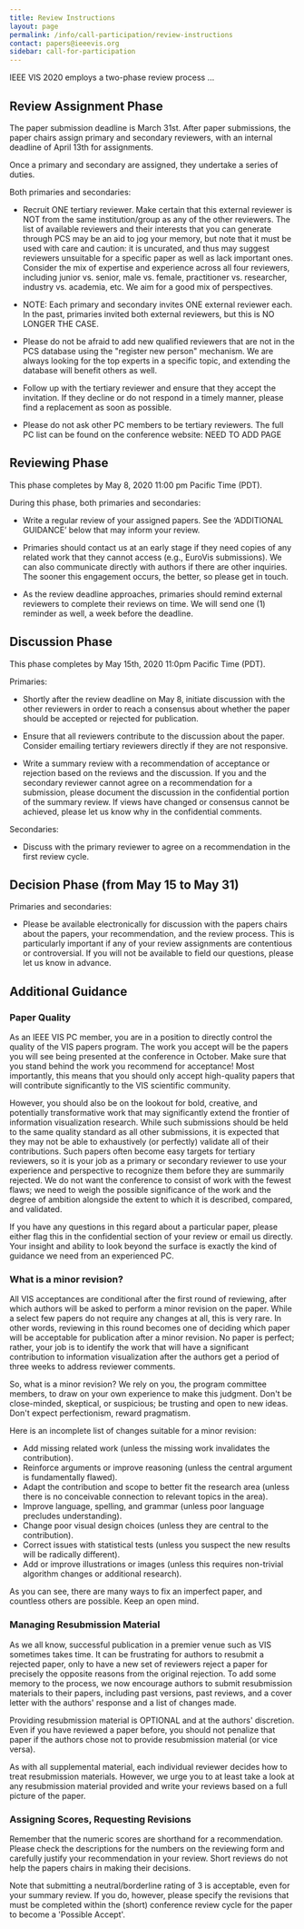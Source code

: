 ```yaml
---
title: Review Instructions
layout: page
permalink: /info/call-participation/review-instructions
contact: papers@ieeevis.org
sidebar: call-for-participation
---
```


IEEE VIS 2020 employs a two-phase review process ...

## Review Assignment Phase

The paper submission deadline is March 31st. After paper submissions, the paper chairs assign primary and secondary reviewers, with an internal deadline of April 13th for assignments. 

Once a primary and secondary are assigned, they undertake a series of duties.

Both primaries and secondaries:
* Recruit ONE tertiary reviewer. Make certain that this external reviewer is NOT from the same institution/group as any of the other reviewers. The list of available reviewers and their interests that you can generate through PCS may be an aid to jog your memory, but note that it must be used with care and caution: it is uncurated, and thus may suggest reviewers unsuitable for a specific paper as well as lack important ones. Consider the mix of expertise and experience across all four reviewers, including junior vs. senior, male vs. female, practitioner vs. researcher, industry vs. academia, etc. We aim for a good mix of perspectives.

* NOTE: Each primary and secondary invites ONE external reviewer each. In the past, primaries invited both external reviewers, but this is NO LONGER THE CASE.

* Please do not be afraid to add new qualified reviewers that are not in the PCS database using the "register new person" mechanism. We are always looking for the top experts in a specific topic, and extending the database will benefit others as well.

* Follow up with the tertiary reviewer and ensure that they accept the invitation. If they decline or do not respond in a timely manner, please find a replacement as soon as possible.

* Please do not ask other PC members to be tertiary reviewers. The full PC list can be found on the conference website: NEED TO ADD PAGE


## Reviewing Phase 

This phase completes by May 8, 2020 11:00 pm Pacific Time (PDT).

During this phase, both primaries and secondaries:
* Write a regular review of your assigned papers. See the ‘ADDITIONAL GUIDANCE’ below that may inform your review.

* Primaries should contact us at an early stage if they need copies of any related work that they cannot access (e.g., EuroVis submissions). We can also communicate directly with authors if there are other inquiries. The sooner this engagement occurs, the better, so please get in touch.

* As the review deadline approaches, primaries should remind external reviewers to complete their reviews on time. We will send one (1) reminder as well, a week before the deadline.


## Discussion Phase

This phase completes by May 15th, 2020 11:0pm Pacific Time (PDT).

Primaries:
* Shortly after the review deadline on May 8, initiate discussion with the other reviewers in order to reach a consensus about whether the paper should be accepted or rejected for publication.

* Ensure that all reviewers contribute to the discussion about the paper. Consider emailing tertiary reviewers directly if they are not responsive.

* Write a summary review with a recommendation of acceptance or rejection based on the reviews and the discussion. If you and the secondary reviewer cannot agree on a recommendation for a submission, please document the discussion in the confidential portion of the summary review. If views have changed or consensus cannot be achieved, please let us know why in the confidential comments.

Secondaries:
* Discuss with the primary reviewer to agree on a recommendation in the first review cycle.


## Decision Phase (from May 15 to May 31)
Primaries and secondaries:
* Please be available electronically for discussion with the papers chairs about the papers, your recommendation, and the review process. This is particularly important if any of your review assignments are contentious or controversial. If you will not be available to field our questions, please let us know in advance.


## Additional Guidance

### Paper Quality
As an IEEE VIS PC member, you are in a position to directly control the quality of the VIS papers program. The work you accept will be the papers you will see being presented at the conference in October. Make sure that you stand behind the work you recommend for acceptance! Most importantly, this means that you should only accept high-quality papers that will contribute significantly to the VIS scientific community.

However, you should also be on the lookout for bold, creative, and potentially transformative work that may significantly extend the frontier of information visualization research. While such submissions should be held to the same quality standard as all other submissions, it is expected that they may not be able to exhaustively (or perfectly) validate all of their contributions. Such papers often become easy targets for tertiary reviewers, so it is your job as a primary or secondary reviewer to use your experience and perspective to recognize them before they are summarily rejected. We do not want the conference to consist of work with the fewest flaws; we need to weigh the possible significance of the work and the degree of ambition alongside the extent to which it is described, compared, and validated.

If you have any questions in this regard about a particular paper, please either flag this in the confidential section of your review or email us directly. Your insight and ability to look beyond the surface is exactly the kind of guidance we need from an experienced PC.


### What is a minor revision?
All VIS acceptances are conditional after the first round of reviewing, after which authors will be asked to perform a minor revision on the paper. While a select few papers do not require any changes at all, this is very rare. In other words, reviewing in this round becomes one of deciding which paper will be acceptable for publication after a minor revision. No paper is perfect; rather, your job is to identify the work that will have a significant contribution to information visualization after the authors get a period of three weeks to address reviewer comments.

So, what is a minor revision? We rely on you, the program committee members, to draw on your own experience to make this judgment. Don't be close-minded, skeptical, or suspicious; be trusting and open to new ideas. Don't expect perfectionism, reward pragmatism.

Here is an incomplete list of changes suitable for a minor revision:
* Add missing related work (unless the missing work invalidates the contribution).
* Reinforce arguments or improve reasoning (unless the central argument is fundamentally flawed).
* Adapt the contribution and scope to better fit the research area (unless there is no conceivable connection to relevant topics in the area).
* Improve language, spelling, and grammar (unless poor language precludes understanding).
* Change poor visual design choices (unless they are central to the contribution).
* Correct issues with statistical tests (unless you suspect the new results will be radically different).
* Add or improve illustrations or images (unless this requires non-trivial algorithm changes or additional research).

As you can see, there are many ways to fix an imperfect paper, and countless others are possible. Keep an open mind.


### Managing Resubmission Material
As we all know, successful publication in a premier venue such as VIS sometimes takes time. It can be frustrating for authors to resubmit a rejected paper, only to have a new set of reviewers reject a paper for precisely the opposite reasons from the original rejection. To add some memory to the process, we now encourage authors to submit resubmission materials to their papers, including past versions, past reviews, and a cover letter with the authors' response and a list of changes made.

Providing resubmission material is OPTIONAL and at the authors' discretion. Even if you have reviewed a paper before, you should not penalize that paper if the authors chose not to provide resubmission material (or vice versa).

As with all supplemental material, each individual reviewer decides how to treat resubmission materials. However, we urge you to at least take a look at any resubmission material provided and write your reviews based on a full picture of the paper.


### Assigning Scores, Requesting Revisions
Remember that the numeric scores are shorthand for a recommendation. Please check the descriptions for the numbers on the reviewing form and carefully justify your recommendation in your review. Short reviews do not help the papers chairs in making their decisions.

Note that submitting a neutral/borderline rating of 3 is acceptable, even for your summary review. If you do, however, please specify the revisions that must be completed within the (short) conference review cycle for the paper to become a 'Possible Accept'.
